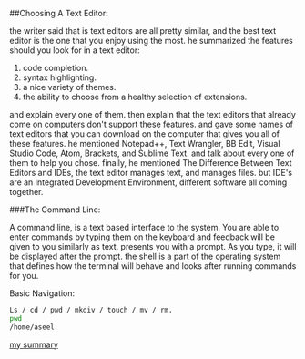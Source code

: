 ##Choosing A Text Editor:

the writer said that is text editors are all pretty similar, and the best text editor is the one that you enjoy using the most.
he summarized the features should you look for in a text editor:

1. code completion.
2. syntax highlighting.
3. a nice variety of themes.
4. the ability to choose from a healthy selection of extensions.


and explain every one of them. then explain that the text editors that already come on computers don't support these features. and gave some names of text editors that you can download on the computer that gives you all of these features.
he mentioned Notepad++, Text Wrangler, BB Edit, Visual Studio Code, Atom, Brackets, and Sublime Text. and talk about every one of them to help you chose.
finally, he mentioned The Difference Between Text Editors and IDEs, the text editor manages text, and manages files. but IDE's are an Integrated Development Environment, different software all coming together.



###The Command Line:

A command line, is a text based interface to the system. You are able to enter commands by typing them on the keyboard and feedback will be given to you similarly as text. presents you with a prompt. As you type, it will be displayed after the prompt. 
the shell is a part of the operating system that defines how the terminal will behave and looks after running commands for you. 



Basic Navigation:
```bash
Ls / cd / pwd / mkdiv / touch / mv / rm.
pwd
/home/aseel
```


[my summary](https://raw.githubusercontent.com/Aseel-Dweedar/reading-notes/main/summarizing.md)
